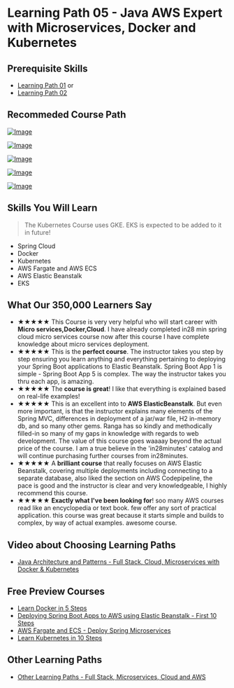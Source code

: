 # Learning Path 05 - Java AWS Expert with Microservices, Docker and Kubernetes

## Prerequisite Skills
- [Learning Path 01](./01.md) or 
- [Learning Path 02](./02.md)

## Recommeded Course Path

[![Image](https://www.springboottutorial.com/images/Course-Master-Microservices-with-Spring-Boot-and-Spring-Cloud.png "Master Microservices with Spring Boot and Spring Cloud")](https://links.in28minutes.com/MISC-MICROSERVICES)

[![Image](https://www.springboottutorial.com/images/Course-DockerCrashCourseForJavaSpringBootDevelopers.png "Docker Crash Course for Java Spring Boot Developers")](https://links.in28minutes.com/MISC-DOCKER)

[![Image](https://www.springboottutorial.com/images/Course-Deploy-Java-Spring-Boot-Apps-To-AWS.png "Deploying Spring Boot Apps to AWS using Elastic Beanstalk")](https://links.in28minutes.com/MISC-AWS-BEANSTALK)

[![Image](https://www.springboottutorial.com/images/Course-Deploy-Java-Spring-Boot-Microservices-To-ECS.png "Deploying Spring Boot Microservices to AWS using ECS and AWS Fargate")](https://links.in28minutes.com/MISC-FARGATE)

[![Image](https://www.springboottutorial.com/images/Course-KubernetesCrashCourse.png "Kubernetes Crash Course for Java Spring Boot Developers")](https://links.in28minutes.com/MISC-KUBERNETES)

## Skills You Will Learn

> The Kubernetes Course uses GKE. EKS is expected to be added to it in future!
- Spring Cloud
- Docker 
- Kubernetes
- AWS Fargate and AWS ECS
- AWS Elastic Beanstalk
- EKS

## What Our 350,000 Learners Say

- ★★★★★ This Course is very very helpful who will start career with **Micro services,Docker,Cloud**. I have already completed in28 min spring cloud micro services course now after this course I have complete knowledge about micro services deployment.
- ★★★★★ This is the **perfect course**.  The instructor takes you step by step ensuring you learn anything and everything pertaining to deploying your Spring Boot applications to Elastic Beanstalk.  Spring Boot App 1 is simple - Spring Boot App 5 is complex.  The way the instructor takes you thru each app, is amazing.
- ★★★★★ The **course is great**! I like that everything is explained based on real-life examples! 
- ★★★★★ This is an excellent into to **AWS ElasticBeanstalk**.  But even more important, is that the instructor explains many elements of the Spring MVC, differences in deployment of a jar/war file, H2 in-memory db, and so many other gems.  Ranga has so kindly and methodically filled-in so many of my gaps in knowledge with regards to web development.  The value of this course goes waaaay beyond the actual price of the course.  I am a true believe in the 'in28minutes' catalog and will continue purchasing further courses from in28minutes.
- ★★★★★ A **brilliant course** that really focuses on AWS Elastic Beanstalk, covering multiple deployments including connecting to a separate database, also liked the section on AWS Codepipeline, the pace is good and the instructor is clear and very knowledgeable, I highly recommend this course.
- ★★★★★ **Exactly what I've been looking for**! soo many AWS courses read like an encyclopedia or text book. few offer any sort of practical application. this course was great because it starts simple and builds to complex, by way of actual examples. awesome course.


## Video about Choosing Learning Paths

- [Java Architecture and Patterns - Full Stack, Cloud, Microservices with Docker & Kubernetes](https://links.in28minutes.com/in28minutes-LP-Overview-Video)


## Free Preview Courses
- [Learn Docker in 5 Steps](https://www.youtube.com/watch?v=Rt5G5Gj7RP0)
- [Deploying Spring Boot Apps to AWS using Elastic Beanstalk - First 10 Steps](https://www.youtube.com/watch?v=ueKwBqobijE)
- [AWS Fargate and ECS - Deploy Spring Microservices](https://www.youtube.com/watch?v=2oXVYxIPs88)
- [Learn Kubernetes in 10 Steps](https://www.youtube.com/watch?v=rTNR7vDQDD8)


## Other Learning Paths

- [Other Learning Paths - Full Stack, Microservices, Cloud and AWS](.)
